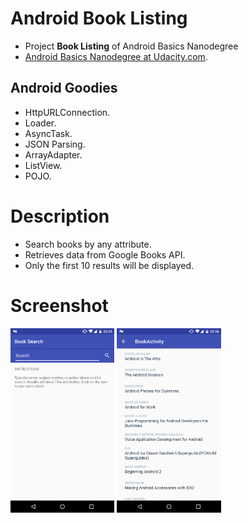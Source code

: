 # Android Book Listing
- Project **Book Listing** of Android Basics Nanodegree
- [Android Basics Nanodegree at Udacity.com](https://www.udacity.com/course/android-basics-nanodegree-by-google--nd803).

## Android Goodies
- HttpURLConnection.
- Loader.
- AsyncTask.
- JSON Parsing.
- ArrayAdapter.
- ListView.
- POJO.

# Description
- Search books by any attribute. 
- Retrieves data from Google Books API. 
- Only the first 10 results will be displayed. 

# Screenshot
<img src="device-2017-08-09-220543.png" width="33%"/> <img src="device-2017-08-09-220641.png" width="33%"/> 